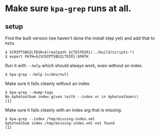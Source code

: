 # Make sure `kpa-grep` runs at all.

## setup

Find the built version (we haven't done the install step yet) and add
that to `PATH`.

    $ SCRIPTSBUILTDIR=$(realpath ${TESTDIR}/../build/scripts-*)
    $ export PATH=${SCRIPTSBUILTDIR}:$PATH


Run it with `--help` which should always work, even without an index.

    $ kpa-grep --help 1>/dev/null

Make sure it fails cleanly without an index.

    $ kpa-grep --dump-tags
    No kphotoalbum index given (with --index or in kphotoalbumrc)
    [1]

Make sure it fails cleanly with an index arg that is missing.

    $ kpa-grep --index /tmp/missing-index.xml
    kphotoalbum index /tmp/missing-index.xml not found
    [1]
